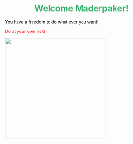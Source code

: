 
<html>
<head>
</head>
<body>

<h1 style="color:MediumSeaGreen;"><center>
Welcome Maderpaker! </center></h1>
<p style="color:black;">You have a freedom to do what ever you want!</p>
<p style="color:Red;">Do at your own risk!</p>
<img src="https://www.lifewire.com/thmb/hR2GPjS2ZUQBRv2CHCdPcIfBQZ0=/768x0/filters:no_upscale():max_bytes(150000):strip_icc()/sstMxMh-5ab00c7bfa6bcc003622e4f5.jpg" weight="500" height="333">


</body>
</html>




